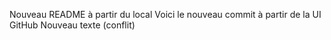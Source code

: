 Nouveau README à partir du local
Voici le nouveau commit à partir de la UI GitHub
Nouveau texte (conflit)

